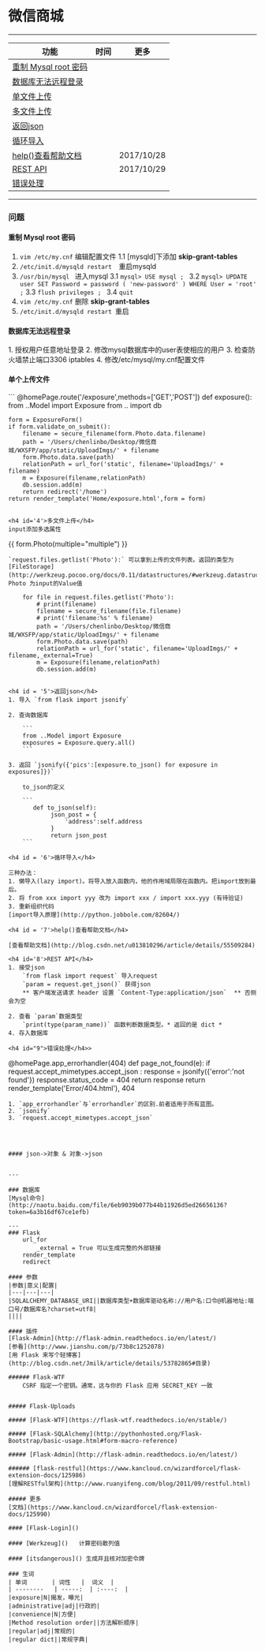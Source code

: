 # 微信商城

---

|功能|时间|更多|
|---|---|---|
|[重制 Mysql root 密码](#1)|||
|[数据库无法远程登录](#2)|||
|[单文件上传](#3)|||
|[多文件上传](#4)|||
|[返回json](#5)|||
|[循环导入](#6)|||
|[help()查看帮助文档](#7)||2017/10/28|
|[REST API](#8)||2017/10/29|
|[错误处理](#9)|||2017/10/29|



---
### 问题

<h4 id='1'>重制 Mysql root 密码 </h4> 

1.  `vim /etc/my.cnf` 编辑配置文件
1.1 [mysqld]下添加 **skip-grant-tables** 
2. `/etc/init.d/mysqld restart  `重启mysqld 
3. `/usr/bin/mysql ` 进入mysql
3.1 `mysql> USE mysql ; `
3.2 ` mysql> UPDATE user SET Password = password ( 'new-password' ) WHERE User = 'root' ; `
3.3 `flush privileges ; `
3.4 `quit`
4. `vim /etc/my.cnf` 删除 **skip-grant-tables**
6. `/etc/init.d/mysqld restart `重启

<h4 id="2">数据库无法远程登录</h4> 
1. 授权用户任意地址登录
2. 修改mysql数据库中的user表使相应的用户
3. 检查防火墙禁止端口3306 iptables
4. 修改/etc/mysql/my.cnf配置文件

<h4 id='3'>单个上传文件</h4>
```
	@homePage.route('/exposure',methods=['GET','POST'])
	def exposure():
    from ..Model import Exposure
    from .. import db

    form = ExposureForm()
    if form.validate_on_submit():
        filename = secure_filename(form.Photo.data.filename)
        path = '/Users/chenlinbo/Desktop/微信商城/WXSFP/app/static/UploadImgs/' + filename
        form.Photo.data.save(path)
        relationPath = url_for('static', filename='UploadImgs/' + filename)
        m = Exposure(filename,relationPath)
        db.session.add(m)
        return redirect('/home')
    return render_template('Home/exposure.html',form = form)
```

<h4 id='4'>多文件上传</h4>
input添加多选属性
```
{{ form.Photo(multiple="multiple") }}
```
`request.files.getlist('Photo'):` 可以拿到上传的文件列表。返回的类型为[FileStorage](http://werkzeug.pocoo.org/docs/0.11/datastructures/#werkzeug.datastructures.FileStorage)。Photo 为input的Value值
```
        for file in request.files.getlist('Photo'):
            # print(filename)
            filename = secure_filename(file.filename)
            # print('filename:%s' % filename)
            path = '/Users/chenlinbo/Desktop/微信商城/WXSFP/app/static/UploadImgs/' + filename
            form.Photo.data.save(path)
            relationPath = url_for('static', filename='UploadImgs/' + filename,_external=True)
            m = Exposure(filename,relationPath)
            db.session.add(m)
```

<h4 id = '5'>返回json</h4>
1. 导入 `from flask import jsonify`

2. 查询数据库 

    ```
    from ..Model import Exposure
    exposures = Exposure.query.all()
    ```

3. 返回 `jsonify({'pics':[exposure.to_json() for exposure in exposures]})`
    
    to_json的定义
    
    ```
       def to_json(self):
            json_post = {
                'address':self.address
            }
            return json_post
    ```

<h4 id = '6'>循环导入</h4>

三种办法：
1. 懒导入(lazy import)。将导入放入函数内，他的作用域局限在函数内。把import放到最后。
2. 将 from xxx import yyy 改为 import xxx / import xxx.yyy (有待验证)
3. 重新组织代码
[import导入原理](http://python.jobbole.com/82604/)

<h4 id = '7'>help()查看帮助文档</h4>

[查看帮助文档](http://blog.csdn.net/u013810296/article/details/55509284)

<h4 id='8'>REST API</h4>
1. 接受json 
    `from flask import request` 导入request   
    `param = request.get_json()` 获得json   
    ** 客户端发送请求 header 设置 `Content-Type:application/json`  ** 否侧会为空

2. 查看 `param`数据类型  
    `print(type(param_name))` 函数判断数据类型。* 返回的是 dict *
4. 存入数据库

<h4 id="9">错误处理</h4>>
```
@homePage.app_errorhandler(404)
def page_not_found(e):
    if request.accept_mimetypes.accept_json :
        response = jsonify({'error':'not found'})
        response.status_code = 404
        return response
    return render_template('Error/404.html'), 404
```  
1. `app_errorhandler`与`errorhandler`的区别.前者适用于所有蓝图。
2. `jsonify` 
3. `request.accept_mimetypes.accept_json`




#### json->对象 & 对象->json


---

### 数据库
[Mysql命令](http://naotu.baidu.com/file/6eb9039b077b44b11926d5ed26656136?token=6a3b16df67ce1efb)

---
### Flask
	url_for
        _external = True 可以生成完整的外部链接
	render_template
	redirect

#### 参数
|参数|意义|配置|
|---|---|---|
|SQLALCHEMY_DATABASE_URI||数据库类型+数据库驱动名称://用户名:口令@机器地址:端口号/数据库名?charset=utf8|
||||

#### 插件
[Flask-Admin](http://flask-admin.readthedocs.io/en/latest/)
[参看](http://www.jianshu.com/p/73b8c1252078)
[用 Flask 来写个轻博客](http://blog.csdn.net/Jmilk/article/details/53782865#目录)	

###### Flask-WTF
	CSRF 指定一个密钥。通常，这与你的 Flask 应用 SECRET_KEY 一致


##### Flask-Uploads

##### [Flask-WTF](https://flask-wtf.readthedocs.io/en/stable/)

##### [Flask-SQLAlchemy](http://pythonhosted.org/Flask-Bootstrap/basic-usage.html#form-macro-reference)

##### [Flask-Admin](http://flask-admin.readthedocs.io/en/latest/)

###### [flask-restful](https://www.kancloud.cn/wizardforcel/flask-extension-docs/125986)
[理解RESTful架构](http://www.ruanyifeng.com/blog/2011/09/restful.html)

##### 更多
[文档](https://www.kancloud.cn/wizardforcel/flask-extension-docs/125990)

#### [Flask-Login]()

#### [Werkzeug]()   计算密码散列值

#### [itsdangerous]() 生成并且核对加密令牌

### 生词
| 单词       | 词性   |  词义  |
| --------   | -----:  | :----:  |
|exposure|N|揭发，曝光|
|administrative|adj|行政的|
|convenience|N|方便|
|Method resolution order||方法解析顺序|
|regular|adj|常规的|
|regular dict||常规字典|


